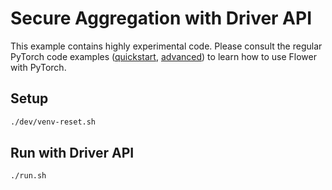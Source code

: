 # Secure Aggregation with Driver API

This example contains highly experimental code. Please consult the regular PyTorch code examples ([quickstart](https://github.com/adap/flower/tree/main/examples/quickstart_pytorch), [advanced](https://github.com/adap/flower/tree/main/examples/advanced_pytorch)) to learn how to use Flower with PyTorch.

## Setup

```bash
./dev/venv-reset.sh
```

## Run with Driver API

```bash
./run.sh
```

